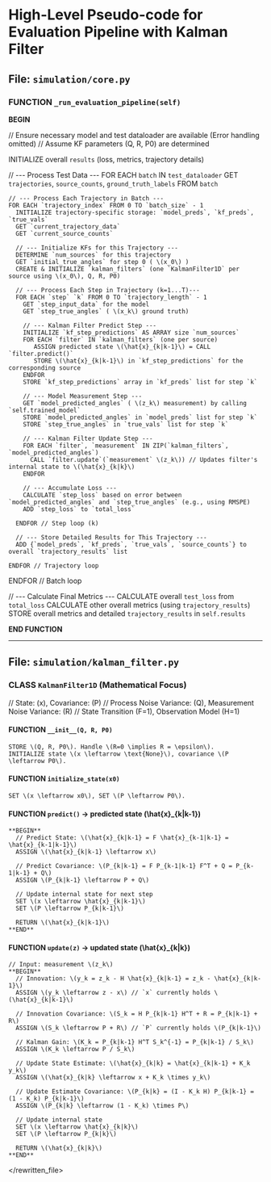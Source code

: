 # High-Level Pseudo-code for Evaluation Pipeline with Kalman Filter

## File: `simulation/core.py`

### FUNCTION `_run_evaluation_pipeline(self)`

**BEGIN**

  // Ensure necessary model and test dataloader are available (Error handling omitted)
  // Assume KF parameters (Q, R, P0) are determined

  INITIALIZE overall `results` (loss, metrics, trajectory details)

  // --- Process Test Data ---
  FOR EACH `batch` IN `test_dataloader`
    GET `trajectories`, `source_counts`, `ground_truth_labels` FROM `batch`

    // --- Process Each Trajectory in Batch ---
    FOR EACH `trajectory_index` FROM 0 TO `batch_size` - 1
      INITIALIZE trajectory-specific storage: `model_preds`, `kf_preds`, `true_vals`
      GET `current_trajectory_data`
      GET `current_source_counts`

      // --- Initialize KFs for this Trajectory ---
      DETERMINE `num_sources` for this trajectory
      GET `initial_true_angles` for step 0 ( \(x_0\) )
      CREATE & INITIALIZE `kalman_filters` (one `KalmanFilter1D` per source using \(x_0\), Q, R, P0)

      // --- Process Each Step in Trajectory (k=1...T)---
      FOR EACH `step` `k` FROM 0 TO `trajectory_length` - 1
        GET `step_input_data` for the model
        GET `step_true_angles` ( \(x_k\) ground truth)

        // --- Kalman Filter Predict Step ---
        INITIALIZE `kf_step_predictions` AS ARRAY size `num_sources`
        FOR EACH `filter` IN `kalman_filters` (one per source)
           ASSIGN predicted state \(\hat{x}_{k|k-1}\) = CALL `filter.predict()`
           STORE \(\hat{x}_{k|k-1}\) in `kf_step_predictions` for the corresponding source
        ENDFOR
        STORE `kf_step_predictions` array in `kf_preds` list for step `k`

        // --- Model Measurement Step ---
        GET `model_predicted_angles` ( \(z_k\) measurement) by calling `self.trained_model`
        STORE `model_predicted_angles` in `model_preds` list for step `k`
        STORE `step_true_angles` in `true_vals` list for step `k`

        // --- Kalman Filter Update Step ---
        FOR EACH `filter`, `measurement` IN ZIP(`kalman_filters`, `model_predicted_angles`)
          CALL `filter.update`(`measurement` \(z_k\)) // Updates filter's internal state to \(\hat{x}_{k|k}\)
        ENDFOR

        // --- Accumulate Loss ---
        CALCULATE `step_loss` based on error between `model_predicted_angles` and `step_true_angles` (e.g., using RMSPE)
        ADD `step_loss` to `total_loss`

      ENDFOR // Step loop (k)

      // --- Store Detailed Results for This Trajectory ---
      ADD {`model_preds`, `kf_preds`, `true_vals`, `source_counts`} to overall `trajectory_results` list

    ENDFOR // Trajectory loop

  ENDFOR // Batch loop

  // --- Calculate Final Metrics ---
  CALCULATE overall `test_loss` from `total_loss`
  CALCULATE other overall metrics (using `trajectory_results`)
  STORE overall metrics and detailed `trajectory_results` in `self.results`

**END FUNCTION**

---

## File: `simulation/kalman_filter.py`

### CLASS `KalmanFilter1D` (Mathematical Focus)

  // State: \(x\), Covariance: \(P\)
  // Process Noise Variance: \(Q\), Measurement Noise Variance: \(R\)
  // State Transition \(F=1\), Observation Model \(H=1\)

  #### FUNCTION `__init__(Q, R, P0)`
    STORE \(Q, R, P0\). Handle \(R=0 \implies R = \epsilon\).
    INITIALIZE state \(x \leftarrow \text{None}\), covariance \(P \leftarrow P0\).

  #### FUNCTION `initialize_state(x0)`
    SET \(x \leftarrow x0\), SET \(P \leftarrow P0\).

  #### FUNCTION `predict()` -> predicted state \(\hat{x}_{k|k-1}\)
    **BEGIN**
      // Predict State: \(\hat{x}_{k|k-1} = F \hat{x}_{k-1|k-1} = \hat{x}_{k-1|k-1}\)
      ASSIGN \(\hat{x}_{k|k-1} \leftarrow x\)

      // Predict Covariance: \(P_{k|k-1} = F P_{k-1|k-1} F^T + Q = P_{k-1|k-1} + Q\)
      ASSIGN \(P_{k|k-1} \leftarrow P + Q\)

      // Update internal state for next step
      SET \(x \leftarrow \hat{x}_{k|k-1}\)
      SET \(P \leftarrow P_{k|k-1}\)

      RETURN \(\hat{x}_{k|k-1}\)
    **END**

  #### FUNCTION `update(z)` -> updated state \(\hat{x}_{k|k}\)
    // Input: measurement \(z_k\)
    **BEGIN**
      // Innovation: \(y_k = z_k - H \hat{x}_{k|k-1} = z_k - \hat{x}_{k|k-1}\)
      ASSIGN \(y_k \leftarrow z - x\) // `x` currently holds \(\hat{x}_{k|k-1}\)

      // Innovation Covariance: \(S_k = H P_{k|k-1} H^T + R = P_{k|k-1} + R\)
      ASSIGN \(S_k \leftarrow P + R\) // `P` currently holds \(P_{k|k-1}\)

      // Kalman Gain: \(K_k = P_{k|k-1} H^T S_k^{-1} = P_{k|k-1} / S_k\)
      ASSIGN \(K_k \leftarrow P / S_k\)

      // Update State Estimate: \(\hat{x}_{k|k} = \hat{x}_{k|k-1} + K_k y_k\)
      ASSIGN \(\hat{x}_{k|k} \leftarrow x + K_k \times y_k\)

      // Update Estimate Covariance: \(P_{k|k} = (I - K_k H) P_{k|k-1} = (1 - K_k) P_{k|k-1}\)
      ASSIGN \(P_{k|k} \leftarrow (1 - K_k) \times P\)

      // Update internal state
      SET \(x \leftarrow \hat{x}_{k|k}\)
      SET \(P \leftarrow P_{k|k}\)

      RETURN \(\hat{x}_{k|k}\)
    **END**

</rewritten_file> 
